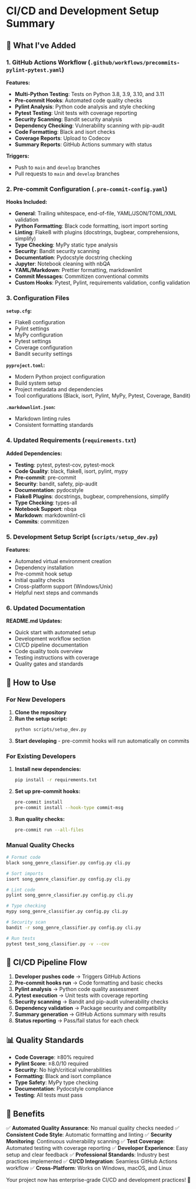 # CI/CD and Development Setup Summary

## 🚀 What I've Added

### 1. GitHub Actions Workflow (`.github/workflows/precommits-pylint-pytest.yaml`)

**Features:**
- **Multi-Python Testing**: Tests on Python 3.8, 3.9, 3.10, and 3.11
- **Pre-commit Hooks**: Automated code quality checks
- **Pylint Analysis**: Python code analysis and style checking
- **Pytest Testing**: Unit tests with coverage reporting
- **Security Scanning**: Bandit security analysis
- **Dependency Checking**: Vulnerability scanning with pip-audit
- **Code Formatting**: Black and isort checks
- **Coverage Reports**: Upload to Codecov
- **Summary Reports**: GitHub Actions summary with status

**Triggers:**
- Push to `main` and `develop` branches
- Pull requests to `main` and `develop` branches

### 2. Pre-commit Configuration (`.pre-commit-config.yaml`)

**Hooks Included:**
- **General**: Trailing whitespace, end-of-file, YAML/JSON/TOML/XML validation
- **Python Formatting**: Black code formatting, isort import sorting
- **Linting**: Flake8 with plugins (docstrings, bugbear, comprehensions, simplify)
- **Type Checking**: MyPy static type analysis
- **Security**: Bandit security scanning
- **Documentation**: Pydocstyle docstring checking
- **Jupyter**: Notebook cleaning with nbQA
- **YAML/Markdown**: Prettier formatting, markdownlint
- **Commit Messages**: Commitizen conventional commits
- **Custom Hooks**: Pytest, Pylint, requirements validation, config validation

### 3. Configuration Files

**`setup.cfg`:**
- Flake8 configuration
- Pylint settings
- MyPy configuration
- Pytest settings
- Coverage configuration
- Bandit security settings

**`pyproject.toml`:**
- Modern Python project configuration
- Build system setup
- Project metadata and dependencies
- Tool configurations (Black, isort, Pylint, MyPy, Pytest, Coverage, Bandit)

**`.markdownlint.json`:**
- Markdown linting rules
- Consistent formatting standards

### 4. Updated Requirements (`requirements.txt`)

**Added Dependencies:**
- **Testing**: pytest, pytest-cov, pytest-mock
- **Code Quality**: black, flake8, isort, pylint, mypy
- **Pre-commit**: pre-commit
- **Security**: bandit, safety, pip-audit
- **Documentation**: pydocstyle
- **Flake8 Plugins**: docstrings, bugbear, comprehensions, simplify
- **Type Checking**: types-all
- **Notebook Support**: nbqa
- **Markdown**: markdownlint-cli
- **Commits**: commitizen

### 5. Development Setup Script (`scripts/setup_dev.py`)

**Features:**
- Automated virtual environment creation
- Dependency installation
- Pre-commit hook setup
- Initial quality checks
- Cross-platform support (Windows/Unix)
- Helpful next steps and commands

### 6. Updated Documentation

**README.md Updates:**
- Quick start with automated setup
- Development workflow section
- CI/CD pipeline documentation
- Code quality tools overview
- Testing instructions with coverage
- Quality gates and standards

## 🎯 How to Use

### For New Developers

1. **Clone the repository**
2. **Run the setup script:**
   ```bash
   python scripts/setup_dev.py
   ```
3. **Start developing** - pre-commit hooks will run automatically on commits

### For Existing Developers

1. **Install new dependencies:**
   ```bash
   pip install -r requirements.txt
   ```
2. **Set up pre-commit hooks:**
   ```bash
   pre-commit install
   pre-commit install --hook-type commit-msg
   ```
3. **Run quality checks:**
   ```bash
   pre-commit run --all-files
   ```

### Manual Quality Checks

```bash
# Format code
black song_genre_classifier.py config.py cli.py

# Sort imports
isort song_genre_classifier.py config.py cli.py

# Lint code
pylint song_genre_classifier.py config.py cli.py

# Type checking
mypy song_genre_classifier.py config.py cli.py

# Security scan
bandit -r song_genre_classifier.py config.py cli.py

# Run tests
pytest test_song_classifier.py -v --cov
```

## 🔄 CI/CD Pipeline Flow

1. **Developer pushes code** → Triggers GitHub Actions
2. **Pre-commit hooks run** → Code formatting and basic checks
3. **Pylint analysis** → Python code quality assessment
4. **Pytest execution** → Unit tests with coverage reporting
5. **Security scanning** → Bandit and pip-audit vulnerability checks
6. **Dependency validation** → Package security and compatibility
7. **Summary generation** → GitHub Actions summary with results
8. **Status reporting** → Pass/fail status for each check

## 📊 Quality Standards

- **Code Coverage**: ≥80% required
- **Pylint Score**: ≥8.0/10 required
- **Security**: No high/critical vulnerabilities
- **Formatting**: Black and isort compliance
- **Type Safety**: MyPy type checking
- **Documentation**: Pydocstyle compliance
- **Testing**: All tests must pass

## 🎉 Benefits

✅ **Automated Quality Assurance**: No manual quality checks needed
✅ **Consistent Code Style**: Automatic formatting and linting
✅ **Security Monitoring**: Continuous vulnerability scanning
✅ **Test Coverage**: Automated testing with coverage reporting
✅ **Developer Experience**: Easy setup and clear feedback
✅ **Professional Standards**: Industry best practices implemented
✅ **CI/CD Integration**: Seamless GitHub Actions workflow
✅ **Cross-Platform**: Works on Windows, macOS, and Linux

Your project now has enterprise-grade CI/CD and development practices! 🚀
